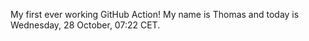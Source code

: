 My first ever working GitHub Action!
My name is Thomas and today is Wednesday, 28 October, 07:22 CET. 
